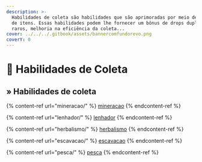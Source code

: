 ```yaml
---
description: >-
  Habilidades de coleta são habilidades que são aprimoradas por meio de coletas
  de itens. Essas habilidades podem lhe fornecer um bônus de drops duplos, drops
  raros, melhoria na eficiência da coleta...
cover: ../../../.gitbook/assets/bannercomfundorevo.png
coverY: 0
---
```


# 🌿 Habilidades de Coleta

## » Habilidades de coleta

{% content-ref url="mineracao/" %}
[mineracao](mineracao/)
{% endcontent-ref %}

{% content-ref url="lenhador/" %}
[lenhador](lenhador/)
{% endcontent-ref %}

{% content-ref url="herbalismo/" %}
[herbalismo](herbalismo/)
{% endcontent-ref %}

{% content-ref url="escavacao/" %}
[escavacao](escavacao/)
{% endcontent-ref %}

{% content-ref url="pesca/" %}
[pesca](pesca/)
{% endcontent-ref %}
